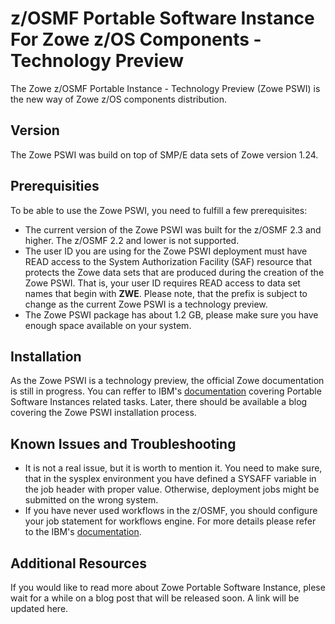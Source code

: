 # z/OSMF Portable Software Instance For Zowe z/OS Components - Technology Preview

The Zowe z/OSMF Portable Instance - Technology Preview (Zowe PSWI) is the new way of Zowe z/OS components distribution.

## Version

The Zowe PSWI was build on top of SMP/E data sets of Zowe version 1.24. 

## Prerequisities

To be able to use the Zowe PSWI, you need to fulfill a few prerequisites: 
- The current version of the Zowe PSWI was built for the z/OSMF 2.3 and higher. The z/OSMF 2.2 and lower is not supported.
- The user ID you are using for the Zowe PSWI deployment must have READ access to the System Authorization Facility (SAF) resource that protects the Zowe data sets that are produced during the creation of the Zowe PSWI. That is, your user ID requires READ access to data set names that begin with **ZWE**. Please note, that the prefix is subject to change as the current Zowe PSWI is a technology preview.
- The Zowe PSWI package has about 1.2 GB, please make sure you have enough space available on your system.

## Installation

As the Zowe PSWI is a technology preview, the official Zowe documentation is still in progress. You can reffer to IBM's [documentation](https://www.ibm.com/docs/en/zos/2.4.0?topic=zosmf-portable-software-instances-page) covering Portable Software Instances related tasks. Later, there should be available a blog covering the Zowe PSWI installation process.

## Known Issues and Troubleshooting

- It is not a real issue, but it is worth to mention it. You need to make sure, that in the sysplex environment you have defined a SYSAFF variable in the job header with proper value. Otherwise, deployment jobs might be submitted on the wrong system.
- If you have never used workflows in the z/OSMF, you should configure your job statement for workflows engine. For more details please refer to the IBM's [documentation](https://www.ibm.com/docs/en/zos/2.4.0?topic=task-customizing-job-statement-workflows-your-system).

## Additional Resources

If you would like to read more about Zowe Portable Software Instance, plese wait for a while on a blog post that will be released soon. A link will be updated here.